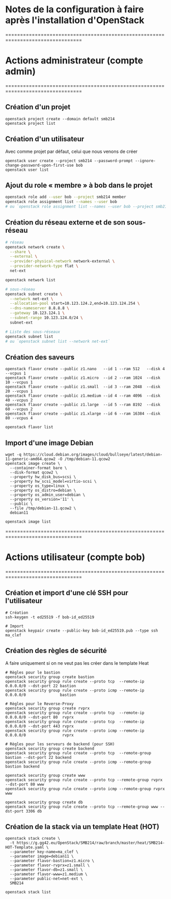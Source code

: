 Notes de la configuration à faire après l'installation d'OpenStack
==================================================================

================================================================================
# Actions administrateur (compte admin)
================================================================================

## Création d'un projet

```
openstack project create --domain default smb214
openstack project list
```

## Création d'un utilisateur

Avec comme projet par défaut, celui que nous venons de créer

```
openstack user create --project smb214 --password-prompt --ignore-change-password-upon-first-use bob
openstack user list
```

## Ajout du role « membre » à bob dans le projet

```bash
openstack role add --user bob --project smb214 member
openstack role assignment list --names --user bob
# ou `openstack role assignment list --names --user bob --project smb214`
```

## Création du réseau externe et de son sous-réseau

```bash
# réseau
openstack network create \
  --share \
  --external \
  --provider-physical-network network-external \
  --provider-network-type flat \
  net-ext

openstack network list

# sous-réseau
openstack subnet create \
  --network net-ext \
  --allocation-pool start=10.123.124.2,end=10.123.124.254 \
  --dns-nameserver 8.8.8.8 \
  --gateway 10.123.124.1 \
  --subnet-range 10.123.124.0/24 \
  subnet-ext

# Liste des sous-réseaux
openstack subnet list
# ou `openstack subnet list --network net-ext`
```

## Création des saveurs

```
openstack flavor create --public z1.nano   --id 1 --ram 512   --disk 4  --vcpus 1
openstack flavor create --public z1.micro  --id 2 --ram 1024  --disk 10 --vcpus 1
openstack flavor create --public z1.small  --id 3 --ram 2048  --disk 20 --vcpus 1
openstack flavor create --public z1.medium --id 4 --ram 4096  --disk 40 --vcpus 2
openstack flavor create --public z1.large  --id 5 --ram 8192  --disk 60 --vcpus 2
openstack flavor create --public z1.xlarge --id 6 --ram 16384 --disk 80 --vcpus 4

openstack flavor list
```

## Import d'une image Debian

```
wget -q https://cloud.debian.org/images/cloud/bullseye/latest/debian-11-generic-amd64.qcow2 -O /tmp/debian-11.qcow2
openstack image create \
  --container-format bare \
  --disk-format qcow2 \
  --property hw_disk_bus=scsi \
  --property hw_scsi_model=virtio-scsi \
  --property os_type=linux \
  --property os_distro=debian \
  --property os_admin_user=debian \
  --property os_version='11' \
  --public \
  --file /tmp/debian-11.qcow2 \
  debian11

openstack image list
```

================================================================================
# Actions utilisateur (compte bob)
================================================================================

## Création et import d'une clé SSH pour l'utilisateur

```
# Création
ssh-keygen -t ed25519 -f bob-id_ed25519

# Import
openstack keypair create --public-key bob-id_ed25519.pub --type ssh ma_clef
```

## Création des règles de sécurité

A faire uniquement si on ne veut pas les créer dans le template Heat

```
# Règles pour le bastion
openstack security group create bastion
openstack security group rule create --proto tcp  --remote-ip 0.0.0.0/0 --dst-port 22 bastion
openstack security group rule create --proto icmp --remote-ip 0.0.0.0/0               bastion

# Règles pour le Reverse-Proxy
openstack security group create rvprx
openstack security group rule create --proto tcp  --remote-ip 0.0.0.0/0 --dst-port 80  rvprx
openstack security group rule create --proto tcp  --remote-ip 0.0.0.0/0 --dst-port 443 rvprx
openstack security group rule create --proto icmp --remote-ip 0.0.0.0/0                rvprx

# Règles pour les serveurs de backend (pour SSH)
openstack security group create backend
openstack security group rule create --proto tcp  --remote-group bastion --dst-port 22 backend
openstack security group rule create --proto icmp --remote-group bastion backend

openstack security group create www
openstack security group rule create --proto tcp --remote-group rvprx --dst-port 80 www
openstack security group rule create --proto icmp --remote-group rvprx www

openstack security group create db
openstack security group rule create --proto tcp --remote-group www --dst-port 3306 db

```

## Création de la stack via un template Heat (HOT)

```
openstack stack create \
  -t https://g.gg42.eu/OpenStack/SMB214/raw/branch/master/heat/SMB214-HOT-Template.yaml \
  --parameter key-name=ma_clef \
  --parameter image=debian11 \
  --parameter flavor-bastion=z1.micro \
  --parameter flavor-rvprx=z1.small \
  --parameter flavor-db=z1.small \
  --parameter flavor-www=z1.medium \
  --parameter public-net=net-ext \
  SMB214

openstack stack list
```
